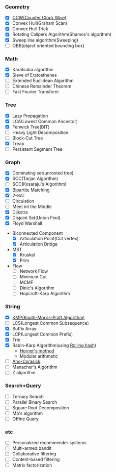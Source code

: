<h3>Geometry</h3>

  - [x] [CCW(Counter Clock Wise)](https://wogud6792.tistory.com/12?category=315912)
  - [x] Convex Hull(Graham Scan)
  - [x] Convex Hull Trick
  - [x] Rotating Calipers Algorithm(Shamos's algorithm)
  - [x] Sweep line algorithm(Sweeping)
  - [ ] OBB(object oriented bounding box)
  
<h3>Math</h3>

  - [x] Karatsuba algorithm
  - [x] Sieve of Eratosthenes
  - [ ] Extended Euclidean Algorithm
  - [ ] Chinese Remainder Theorem
  - [ ] Fast Fourier Transform
  
<h3>Tree</h3>

  - [x] Lazy Propagation
  - [x] LCA(Lowest Common Ancestor)
  - [x] Fenwick Tree(BIT)
  - [ ] Heavy Light Decomposition
  - [ ] Block-Cut Tree
  - [x] Treap
  - [ ] Persistent Segment Tree

<h3>Graph</h3>

  - [x] Dominating set(unrooted tree)
  - [x] SCC(Tarjan Algorithm)
  - [ ] SCC(Kosaraju's Algorithm)
  - [x] Bipartite Matching
  - [x] 2-SAT
  - [ ] Circulation
  - [ ] Meet int the Middle
  - [x] Dijkstra
  - [x] Disjoint Set(Union Find)
  - [x] Floyd Warshall
  * Biconnected Component
    - [x] Articulation Point(Cut vertex)
    - [x] Articulation Bridge
  * MST
    - [x] Kruskal
    - [x] Prim
  * Flow
    - [ ] Network Flow
    - [ ] Minimum Cut
    - [ ] MCMF
    - [ ] Dinic's Algorithm
    - [ ] Hopcroft-Karp Algorithm

<h3>String</h3>

  - [x] [KMP(Knuth-Morris-Pratt Algorithm)](https://vvshinevv.tistory.com/2)
  - [ ] LCS(Longest Common Subsequence)
  - [x] Suffix Array
  - [x] LCP(Longest Common Prefix)
  - [x] Trie
  - [x] Rabin-Karp Algorithm(using [Rolling hash](https://en.wikipedia.org/wiki/Rolling_hash))
    * [Horner's method](https://jackpot53.tistory.com/119)
    * Modular arithmetic
  - [ ] [Aho-Corasick](https://m.blog.naver.com/kks227/220992598966)
  - [ ] Manacher's Algorithm<br>
  - [ ] Z algorithm<br>
  
<h3>Search+Query</h3>

  - [ ] Ternary Search<br>
  - [ ] Parallel Binary Search<br>
  - [ ] Square Root Decomposition<br>
  - [ ] Mo's algorithm<br>
  - [ ] Offine Query<br>

<h3>etc</h3>

  - [ ] Personalized recommender systems
  - [ ] Multi-armed bandit
  - [ ] Collaborative filtering
  - [ ] Content-based filtering
  - [ ] Matrix factorization
